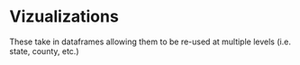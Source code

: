 # Vizualizations
These take in dataframes allowing them to be re-used at multiple levels (i.e. state, county, etc.)